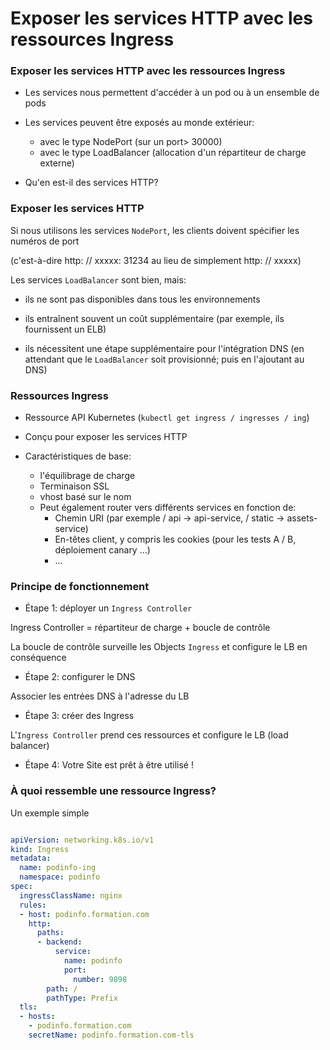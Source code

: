 # Exposer les services HTTP avec les ressources Ingress

### Exposer les services HTTP avec les ressources Ingress

- Les services nous permettent d'accéder à un pod ou à un ensemble de pods

- Les services peuvent être exposés au monde extérieur:
    - avec le type NodePort (sur un port> 30000)
    - avec le type LoadBalancer (allocation d'un répartiteur de charge externe)

- Qu'en est-il des services HTTP?


### Exposer les services HTTP

Si nous utilisons les services `NodePort`, les clients doivent spécifier les numéros de port

(c'est-à-dire http: // xxxxx: 31234 au lieu de simplement http: // xxxxx)

Les services `LoadBalancer` sont bien, mais:

- ils ne sont pas disponibles dans tous les environnements

- ils entraînent souvent un coût supplémentaire (par exemple, ils fournissent un ELB)

- ils nécessitent une étape supplémentaire pour l'intégration DNS
(en attendant que le `LoadBalancer` soit provisionné; puis en l'ajoutant au DNS)


### Ressources Ingress

- Ressource API Kubernetes (`kubectl get ingress / ingresses / ing`)

- Conçu pour exposer les services HTTP

- Caractéristiques de base:
    - l'équilibrage de charge
    - Terminaison SSL
    - vhost basé sur le nom
    - Peut également router vers différents services en fonction de:
        - Chemin URI (par exemple / api → api-service, / static → assets-service)
        - En-têtes client, y compris les cookies (pour les tests A / B, déploiement canary ...)
        - ...

### Principe de fonctionnement

- Étape 1: déployer un `Ingress Controller`

Ingress Controller = répartiteur de charge + boucle de contrôle

La boucle de contrôle surveille les Objects `Ingress` et configure le LB en conséquence

- Étape 2: configurer le DNS

Associer les entrées DNS à l'adresse du LB


- Étape 3: créer des Ingress

L'`Ingress Controller` prend ces ressources et configure le LB (load balancer)

- Étape 4: Votre Site est prêt à être utilisé !


### À quoi ressemble une ressource Ingress?


Un exemple simple

```yaml

apiVersion: networking.k8s.io/v1
kind: Ingress
metadata:
  name: podinfo-ing
  namespace: podinfo
spec:
  ingressClassName: nginx
  rules:
  - host: podinfo.formation.com
    http:
      paths:
      - backend:
          service:
            name: podinfo
            port:
              number: 9898
        path: /
        pathType: Prefix
  tls:
  - hosts:
    - podinfo.formation.com
    secretName: podinfo.formation.com-tls
```

